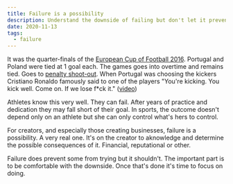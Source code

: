 ```yaml
---
title: Failure is a possibility
description: Understand the downside of failing but don't let it prevent you from doing.
date: 2020-11-13
tags:
  - failure
---
```

It was the quarter-finals of the [European Cup of Football 2016](https://en.wikipedia.org/wiki/UEFA_Euro_2016). Portugal and Poland were tied at 1 goal each. The games goes into overtime and remains tied. Goes to [penalty shoot-out](https://en.wikipedia.org/wiki/Penalty_shoot-out_association_football). When Portugal was choosing the kickers Cristiano Ronaldo famously said to one of the players "You're kicking. You kick well. Come on. If we lose f\*ck it." ([video](https://www.youtube.com/watch?v=cq6vMezptwU))

Athletes know this very well. They can fail. After years of practice and dedication they may fall short of their goal. In sports, the outcome doesn't depend only on an athlete but she can only control what's hers to control. 

For creators, and especially those creating businesses, failure is a possibility. A very real one. It's on the creator to aknowledge and determine the possible consequences of it. Financial, reputational or other.

Failure does prevent some from trying but it shouldn't. The important part is to be comfortable with the downside. Once that's done it's time to focus on doing.